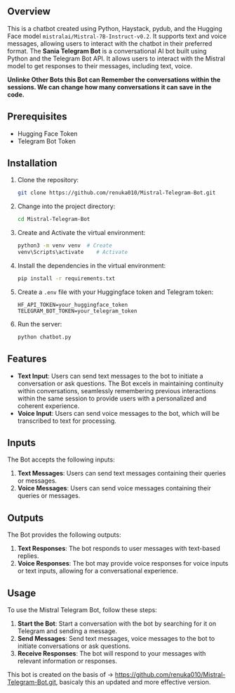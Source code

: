 ## Overview

This is a chatbot created using Python, Haystack, pydub, and the Hugging Face model `mistralai/Mistral-7B-Instruct-v0.2`. It supports text and voice messages, allowing users to interact with the chatbot in their preferred format.
The **Sania Telegram Bot** is a conversational AI bot built using Python and the Telegram Bot API. It allows users to interact with the Mistral model to get responses to their messages, including text, voice.

**Unlinke Other Bots this Bot can Remember the conversations within the sessions. We can change how many conversations it can save in the code.**

## Prerequisites

- Hugging Face Token
- Telegram Bot Token

## Installation

1. Clone the repository:
    ```bash
    git clone https://github.com/renuka010/Mistral-Telegram-Bot.git
    ```
2. Change into the project directory:
    ```bash
    cd Mistral-Telegram-Bot
    ```
3. Create and Activate the virtual environment:
    ```bash
    python3 -m venv venv  # Create
    venv\Scripts\activate    # Activate
    ```
4. Install the dependencies in the virtual environment:
    ```bash
    pip install -r requirements.txt
    ```
5. Create a `.env` file with your Huggingface token and Telegram token:
    ```
    HF_API_TOKEN=your_huggingface_token
    TELEGRAM_BOT_TOKEN=your_telegram_token
    ```
6. Run the server:
    ```bash
    python chatbot.py
    ```

## Features

- **Text Input**: Users can send text messages to the bot to initiate a conversation or ask questions. The Bot excels in maintaining continuity within conversations, seamlessly remembering previous interactions within the same session to provide users with a personalized and coherent experience.
- **Voice Input**: Users can send voice messages to the bot, which will be transcribed to text for processing.

## Inputs

The Bot accepts the following inputs:

1. **Text Messages**: Users can send text messages containing their queries or messages.
2. **Voice Messages**: Users can send voice messages containing their queries or messages.

## Outputs

The Bot provides the following outputs:

1. **Text Responses**: The bot responds to user messages with text-based replies.
2. **Voice Responses**: The bot may provide voice responses for voice inputs or text inputs, allowing for a conversational experience.

## Usage

To use the Mistral Telegram Bot, follow these steps:

1. **Start the Bot**: Start a conversation with the bot by searching for it on Telegram and sending a message.
2. **Send Messages**: Send text messages, voice messages to the bot to initiate conversations or ask questions.
3. **Receive Responses**: The bot will respond to your messages with relevant information or responses.


This bot is created on the basis of -> https://github.com/renuka010/Mistral-Telegram-Bot.git, basicaly this an updated and more effective version.
